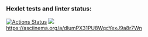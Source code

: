 ### Hexlet tests and linter status:
[![Actions Status](https://github.com/Plaztmatic/frontend-project-44/workflows/hexlet-check/badge.svg)](https://github.com/Plaztmatic/frontend-project-44/actions)
<a href="https://codeclimate.com/github/Plaztmatic/frontend-project-44/maintainability"><img src="https://api.codeclimate.com/v1/badges/a1ba90a7a3f221fd4a20/maintainability" /></a>
https://asciinema.org/a/dlumPX31PU8WqcYexJ9a8r7Wn
